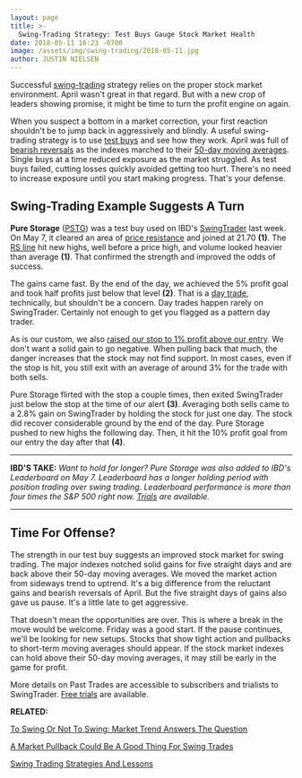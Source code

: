 ```yaml
---
layout: page
title: >-
  Swing-Trading Strategy: Test Buys Gauge Stock Market Health
date: 2018-05-11 16:23 -0700
image: /assets/img/swing-trading/2018-05-11.jpg
author: JUSTIN NIELSEN
---
```






Successful [swing-trading](https://www.investors.com/ibd-university/swing-trading/) strategy relies on the proper stock market environment. April wasn't great in that regard. But with a new crop of leaders showing promise, it might be time to turn the profit engine on again.




When you suspect a bottom in a market correction, your first reaction shouldn't be to jump back in aggressively and blindly. A useful swing-trading strategy is to use [test buys](https://www.investors.com/research/swing-trading/stock-market-correction-godaddy-stock-swing-trading-strategy/) and see how they work. April was full of [bearish reversals](https://www.investors.com/research/swing-trading/what-a-week-of-bearish-reversals-means-for-swing-trades/) as the indexes marched to their [50-day moving averages](https://www.investors.com/how-to-invest/investors-corner/50-day-moving-average/). Single buys at a time reduced exposure as the market struggled. As test buys failed, cutting losses quickly avoided getting too hurt. There's no need to increase exposure until you start making progress. That's your defense.


Swing-Trading Example Suggests A Turn
-------------------------------------


**Pure Storage** ([PSTG](https://research.investors.com/quote.aspx?symbol=PSTG)) was a test buy used on IBD's [SwingTrader](http://shop.investors.com/offer/splashresponsive.aspx?id=SwingTrader&src=A011LPH) last week. On May 7, it cleared an area of [price resistance](https://www.investors.com/research/swing-trading/villains-say-resistance-is-futile-swing-traders-disagree/) and joined at 21.70 **(1)**. The [RS line](https://www.investors.com/how-to-invest/investors-corner/relative-strength-line-identifies-strong-stocks/) hit new highs, well before a price high, and volume looked heavier than average **(1)**. That confirmed the strength and improved the odds of success.


The gains came fast. By the end of the day, we achieved the 5% profit goal and took half profits just below that level **(2)**. That is a [day trade](https://www.investors.com/research/swing-trading/day-trading-versus-swing-trading-comes-down-to-time/), technically, but shouldn't be a concern. Day trades happen rarely on SwingTrader. Certainly not enough to get you flagged as a pattern day trader.


As is our custom, we also [raised our stop to 1% profit above our entry](https://www.investors.com/research/swing-trading/a-rule-to-prevent-good-trades-from-going-bad/). We don't want a solid gain to go negative. When pulling back that much, the danger increases that the stock may not find support. In most cases, even if the stop is hit, you still exit with an average of around 3% for the trade with both sells.


Pure Storage flirted with the stop a couple times, then exited SwingTrader just below the stop at the time of our alert **(3)**. Averaging both sells came to a 2.8% gain on SwingTrader by holding the stock for just one day. The stock did recover considerable ground by the end of the day. Pure Storage pushed to new highs the following day. Then, it hit the 10% profit goal from our entry the day after that **(4)**.




---


**IBD'S TAKE:** *Want to hold for longer? Pure Storage was also added to IBD's Leaderboard on May 7. Leaderboard has a longer holding period with position trading over swing trading. Leaderboard performance is more than four times the S&P 500 right now. [Trials](https://www.investors.com/product/leaderboard/) are available.* 




---


Time For Offense?
-----------------


The strength in our test buy suggests an improved stock market for swing trading. The major indexes notched solid gains for five straight days and are back above their 50-day moving averages. We moved the market action from sideways trend to uptrend. It's a big difference from the reluctant gains and bearish reversals of April. But the five straight days of gains also gave us pause. It's a little late to get aggressive.


That doesn't mean the opportunities are over. This is where a break in the move would be welcome. Friday was a good start. If the pause continues, we'll be looking for new setups. Stocks that show tight action and pullbacks to short-term moving averages should appear. If the stock market indexes can hold above their 50-day moving averages, it may still be early in the game for profit.


More details on Past Trades are accessible to subscribers and trialists to SwingTrader. [Free trials](http://shop.investors.com/offer/splashresponsive.aspx?id=SwingTrader&src=A011LPH) are available.


**RELATED:**


[To Swing Or Not To Swing: Market Trend Answers The Question](https://www.investors.com/research/swing-trading/to-swing-or-not-to-swing-market-trend-answers-the-question/)


[A Market Pullback Could Be A Good Thing For Swing Trades](https://www.investors.com/research/swing-trading/a-market-pullback-could-be-a-good-thing-for-swing-trades/)


[Swing Trading Strategies And Lessons](https://www.investors.com/ibd-university/swing-trading/)




